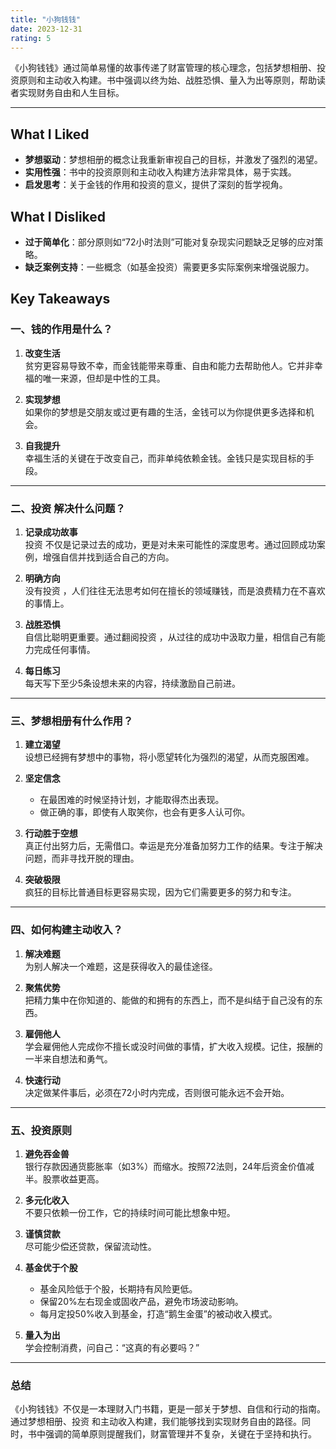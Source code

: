 ```yaml
---
title: "小狗钱钱"
date: 2023-12-31
rating: 5
---
```


《小狗钱钱》通过简单易懂的故事传递了财富管理的核心理念，包括梦想相册、投资原则和主动收入构建。书中强调以终为始、战胜恐惧、量入为出等原则，帮助读者实现财务自由和人生目标。

<!--more-->

---

## What I Liked

- **梦想驱动**：梦想相册的概念让我重新审视自己的目标，并激发了强烈的渴望。
- **实用性强**：书中的投资原则和主动收入构建方法非常具体，易于实践。
- **启发思考**：关于金钱的作用和投资的意义，提供了深刻的哲学视角。

## What I Disliked

- **过于简单化**：部分原则如“72小时法则”可能对复杂现实问题缺乏足够的应对策略。
- **缺乏案例支持**：一些概念（如基金投资）需要更多实际案例来增强说服力。

## Key Takeaways 

### 一、钱的作用是什么？

1. **改变生活**  
   贫穷更容易导致不幸，而金钱能带来尊重、自由和能力去帮助他人。它并非幸福的唯一来源，但却是中性的工具。

2. **实现梦想**  
   如果你的梦想是交朋友或过更有趣的生活，金钱可以为你提供更多选择和机会。

3. **自我提升**  
   幸福生活的关键在于改变自己，而非单纯依赖金钱。金钱只是实现目标的手段。

---

### 二、投资 解决什么问题？

1. **记录成功故事**  
   投资 不仅是记录过去的成功，更是对未来可能性的深度思考。通过回顾成功案例，增强自信并找到适合自己的方向。

2. **明确方向**  
   没有投资 ，人们往往无法思考如何在擅长的领域赚钱，而是浪费精力在不喜欢的事情上。

3. **战胜恐惧**  
   自信比聪明更重要。通过翻阅投资 ，从过往的成功中汲取力量，相信自己有能力完成任何事情。

4. **每日练习**  
   每天写下至少5条设想未来的内容，持续激励自己前进。

---

### 三、梦想相册有什么作用？

1. **建立渴望**  
   设想已经拥有梦想中的事物，将小愿望转化为强烈的渴望，从而克服困难。

2. **坚定信念**  
   - 在最困难的时候坚持计划，才能取得杰出表现。  
   - 做正确的事，即使有人取笑你，也会有更多人认可你。

3. **行动胜于空想**  
   真正付出努力后，无需借口。幸运是充分准备加努力工作的结果。专注于解决问题，而非寻找开脱的理由。

4. **突破极限**  
   疯狂的目标比普通目标更容易实现，因为它们需要更多的努力和专注。

---

### 四、如何构建主动收入？

1. **解决难题**  
   为别人解决一个难题，这是获得收入的最佳途径。

2. **聚焦优势**  
   把精力集中在你知道的、能做的和拥有的东西上，而不是纠结于自己没有的东西。

3. **雇佣他人**  
   学会雇佣他人完成你不擅长或没时间做的事情，扩大收入规模。记住，报酬的一半来自想法和勇气。

4. **快速行动**  
   决定做某件事后，必须在72小时内完成，否则很可能永远不会开始。

---

### 五、投资原则

1. **避免吞金兽**  
   银行存款因通货膨胀率（如3%）而缩水。按照72法则，24年后资金价值减半。股票收益更高。

2. **多元化收入**  
   不要只依赖一份工作，它的持续时间可能比想象中短。

3. **谨慎贷款**  
   尽可能少偿还贷款，保留流动性。

4. **基金优于个股**  
   - 基金风险低于个股，长期持有风险更低。  
   - 保留20%左右现金或固收产品，避免市场波动影响。  
   - 每月定投50%收入到基金，打造“鹅生金蛋”的被动收入模式。

5. **量入为出**  
   学会控制消费，问自己：“这真的有必要吗？”

---

### 总结

《小狗钱钱》不仅是一本理财入门书籍，更是一部关于梦想、自信和行动的指南。通过梦想相册、投资 和主动收入构建，我们能够找到实现财务自由的路径。同时，书中强调的简单原则提醒我们，财富管理并不复杂，关键在于坚持和执行。